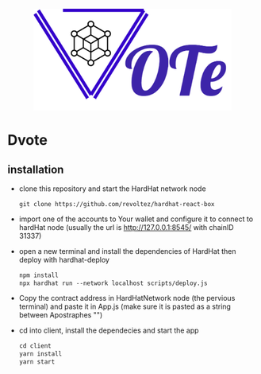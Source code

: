 <p align="center">
<img src="./Logo.png" heigh="400px" width="400px" class="center"></p>
</p>

# Dvote

## installation

- clone this repository and start the HardHat network node

  ```
  git clone https://github.com/revoltez/hardhat-react-box
  ```

- import one of the accounts to Your wallet and configure it to connect to hardHat node (usually the url is http://127.0.0.1:8545/ with chainID 31337)

- open a new terminal and install the dependencies of HardHat then deploy with hardhat-deploy

  ```
  npm install
  npx hardhat run --network localhost scripts/deploy.js
  ```

- Copy the contract address in HardHatNetwork node (the pervious terminal) and paste it in App.js (make sure it is pasted as a string between Apostraphes "")
- cd into client, install the dependecies and start the app

  ```
  cd client
  yarn install
  yarn start
  ```
